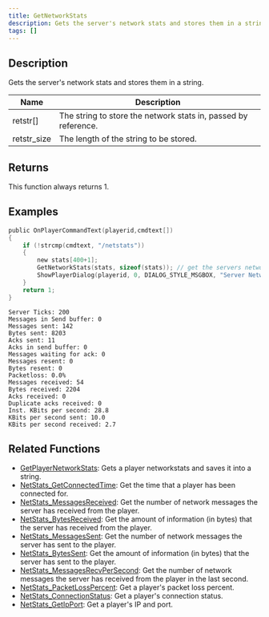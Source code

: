 ```yaml
---
title: GetNetworkStats
description: Gets the server's network stats and stores them in a string.
tags: []
---
```


<VersionWarn version='SA-MP 0.3c R4' />

## Description

Gets the server's network stats and stores them in a string.

| Name        | Description                                                    |
| ----------- | -------------------------------------------------------------- |
| retstr[]    | The string to store the network stats in, passed by reference. |
| retstr_size | The length of the string to be stored.                         |

## Returns

This function always returns 1.

## Examples

```c
public OnPlayerCommandText(playerid,cmdtext[])
{
    if (!strcmp(cmdtext, "/netstats"))
    {
        new stats[400+1];
        GetNetworkStats(stats, sizeof(stats)); // get the servers networkstats
        ShowPlayerDialog(playerid, 0, DIALOG_STYLE_MSGBOX, "Server Network Stats", stats, "Close", "");
    }
    return 1;
}
```

```
Server Ticks: 200
Messages in Send buffer: 0
Messages sent: 142
Bytes sent: 8203
Acks sent: 11
Acks in send buffer: 0
Messages waiting for ack: 0
Messages resent: 0
Bytes resent: 0
Packetloss: 0.0%
Messages received: 54
Bytes received: 2204
Acks received: 0
Duplicate acks received: 0
Inst. KBits per second: 28.8
KBits per second sent: 10.0
KBits per second received: 2.7
```

## Related Functions

- [GetPlayerNetworkStats](GetPlayerNetworkStats): Gets a player networkstats and saves it into a string.
- [NetStats_GetConnectedTime](NetStats_GetConnectedTime): Get the time that a player has been connected for.
- [NetStats_MessagesReceived](NetStats_MessagesReceived): Get the number of network messages the server has received from the player.
- [NetStats_BytesReceived](NetStats_BytesReceived): Get the amount of information (in bytes) that the server has received from the player.
- [NetStats_MessagesSent](NetStats_MessagesSent): Get the number of network messages the server has sent to the player.
- [NetStats_BytesSent](NetStats_BytesSent): Get the amount of information (in bytes) that the server has sent to the player.
- [NetStats_MessagesRecvPerSecond](NetStats_MessagesRecvPerSecond): Get the number of network messages the server has received from the player in the last second.
- [NetStats_PacketLossPercent](NetStats_PacketLossPercent): Get a player's packet loss percent.
- [NetStats_ConnectionStatus](NetStats_ConnectionStatus): Get a player's connection status.
- [NetStats_GetIpPort](NetStats_GetIpPort): Get a player's IP and port.

